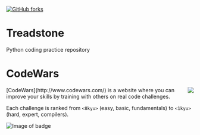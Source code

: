 [![GitHub forks](https://img.shields.io/github/forks/floofydugong/Metis_Projects.svg)]()
# Treadstone
Python coding practice repository

# CodeWars

<img align="right" src="http://d3l8wp33uu8nxs.cloudfront.net/assets/logos/logo-square-red-big-4e51d3c67160dc4d16ffde19adfcd0fc.png">
[CodeWars](http://www.codewars.com/) is a website where you can improve your skills by training with others on real code challenges.

Each challenge is ranked from `<8kyu>` (easy, basic, fundamentals) to `<1kyu>` (hard, expert, compilers).

![Image of badge](https://www.codewars.com/users/floofydugong/badges/large)




